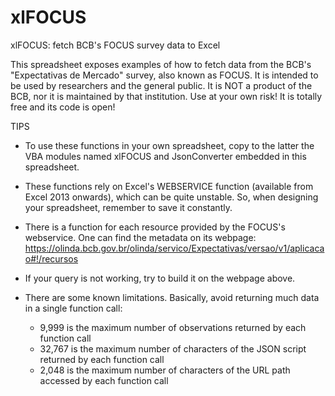 # xlFOCUS
xlFOCUS: fetch BCB's FOCUS survey data to Excel

This spreadsheet exposes examples of how to fetch data from the BCB's "Expectativas de Mercado" survey, also known as FOCUS.
It is intended to be used by researchers and the general public. It is NOT a product of the BCB, nor it is maintained by that institution. Use at your own risk!
It is totally free and its code is open!

TIPS															
															
* To use these functions in your own spreadsheet, copy to the latter the VBA modules named xlFOCUS and JsonConverter embedded in this spreadsheet.															
															
* These functions rely on Excel's WEBSERVICE function (available from Excel 2013 onwards), which can be quite unstable. So, when designing your spreadsheet, remember to save it constantly.															
															
* There is a function for each resource provided by the FOCUS's webservice. One can find the metadata on its webpage:															
https://olinda.bcb.gov.br/olinda/servico/Expectativas/versao/v1/aplicacao#!/recursos															
															
* If your query is not working, try to build it on the webpage above.															
															
* There are some known limitations. Basically, avoid returning much data in a single function call:															
	* 9,999 is the maximum number of observations returned by each function call														
	* 32,767 is the maximum number of characters of the JSON script returned by each function call														
	* 2,048 is the maximum number of characters of the URL path accessed by each function call
